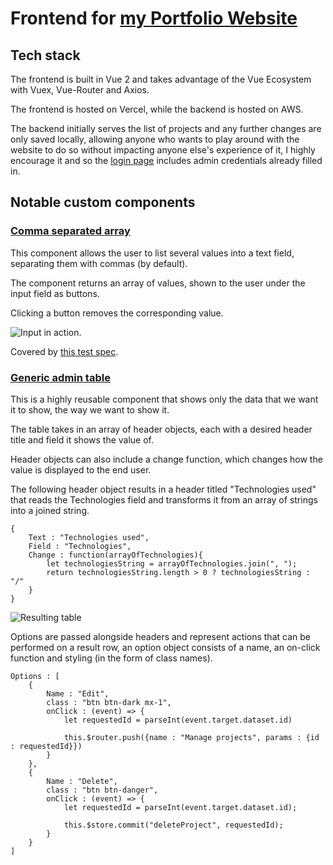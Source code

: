 # Frontend for [my Portfolio Website](https://portfolio-frontend-4lvdpvifl-marinakrsticrf-gmailcom.vercel.app/#/)

## Tech stack

The frontend is built in Vue 2 and takes advantage of the Vue Ecosystem with Vuex, Vue-Router and Axios.

The frontend is hosted on Vercel, while the backend is hosted on AWS.

The backend initially serves the list of projects and any further changes are only saved locally, allowing anyone who wants to play around with the website to do so without impacting anyone else's experience of it, I highly encourage it and so the
[login page](https://portfolio-frontend-4lvdpvifl-marinakrsticrf-gmailcom.vercel.app/#/login) includes admin credentials already filled in.

## Notable custom components

### [Comma separated array](https://github.com/techbabette/Portfolio-Frontend/blob/master/src/components/inputs/TextArray.vue)

This component allows the user to list several values into a text field, separating them with commas (by default).

The component returns an array of values, shown to the user under the input field as buttons.

Clicking a button removes the corresponding value.

![Input in action.](https://i.imgur.com/FrecYcr.gif "Input in action")

Covered by [this test spec](https://github.com/techbabette/Portfolio-Frontend/blob/master/src/components/inputs/TextArray.cy.js).

### [Generic admin table](https://github.com/techbabette/Portfolio-Frontend/blob/master/src/components/inputs/TextArray.vue)

This is a highly reusable component that shows only the data that we want it to show, the way we want to show it.

The table takes in an array of header objects, each with a desired header title and field it shows the value of.

Header objects can also include a change function, which changes how the value is displayed to the end user.

The following header object results in a header titled "Technologies used" that reads the Technologies field and transforms it from an array of strings into a joined string.

```
{
    Text : "Technologies used",
    Field : "Technologies",
    Change : function(arrayOfTechnologies){
        let technologiesString = arrayOfTechnologies.join(", ");
        return technologiesString.length > 0 ? technologiesString : "/"
    }
}
```


![Resulting table](https://i.imgur.com/TP2MNLL.png "Resulting table")

Options are passed alongside headers and represent actions that can be performed on a result row, an option object consists of a name, an on-click function and styling (in the form of class names).

```
Options : [
    {
        Name : "Edit",
        class : "btn btn-dark mx-1", 
        onClick : (event) => {
            let requestedId = parseInt(event.target.dataset.id)

            this.$router.push({name : "Manage projects", params : {id : requestedId}})
        }
    },
    {
        Name : "Delete",
        class : "btn btn-danger",
        onClick : (event) => {
            let requestedId = parseInt(event.target.dataset.id);

            this.$store.commit("deleteProject", requestedId);
        }
    }
]
```
